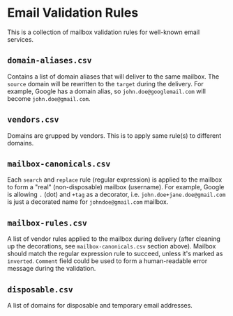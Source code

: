 # Email Validation Rules
This is a collection of mailbox validation rules for well-known email services.

## `domain-aliases.csv`
Contains a list of domain aliases that will deliver to the same mailbox. The `source` domain will be rewritten to the `target` during the delivery.
For example, Google has a domain alias, so `john.doe@googlemail.com` will become `john.doe@gmail.com`.

## `vendors.csv`
Domains are grupped by vendors. This is to apply same rule(s) to different domains.

## `mailbox-canonicals.csv`
Each `search` and `replace` rule (regular expression) is applied to the mailbox to form a "real" (non-disposable) mailbox (username).
For example, Google is allowing `.` (dot) and `+tag` as a decorator, i.e. `john.doe+jane.doe@gmail.com` is just a decorated name for `johndoe@gmail.com` mailbox.

## `mailbox-rules.csv`
A list of vendor rules applied to the mailbox during delivery (after cleaning up the decorations, see `mailbox-canonicals.csv` section above).
Mailbox should match the regular expression rule to succeed, unless it's marked as `inverted`.
`Comment` field could be used to form a human-readable error message during the validation.

## `disposable.csv`
A list of domains for disposable and temporary email addresses.
